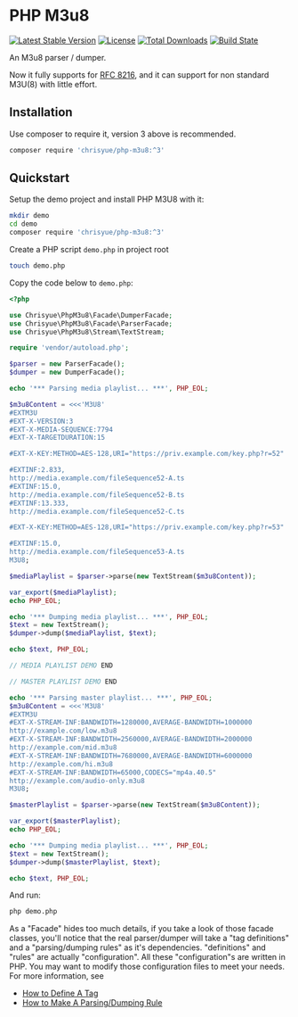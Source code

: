 PHP M3u8
========

[![Latest Stable Version](https://poser.pugx.org/chrisyue/php-m3u8/v/stable)](https://packagist.org/packages/chrisyue/php-m3u8)
[![License](https://poser.pugx.org/chrisyue/php-m3u8/license)](https://packagist.org/packages/chrisyue/php-m3u8)
[![Total Downloads](https://poser.pugx.org/chrisyue/php-m3u8/downloads)](https://packagist.org/packages/chrisyue/php-m3u8)
[![Build State](https://api.travis-ci.com/chrisyue/php-m3u8.svg?branch=master)](https://travis-ci.com/chrisyue/php-m3u8)

An M3u8 parser / dumper.

Now it fully supports for [RFC 8216](docs/supported-tags.md), and
it can support for non standard M3U(8) with little effort.

Installation
------------

Use composer to require it, version 3 above is recommended.

```bash
composer require 'chrisyue/php-m3u8:^3'
```

Quickstart
----------

Setup the demo project and install PHP M3U8 with it:

```bash
mkdir demo
cd demo
composer require 'chrisyue/php-m3u8:^3'
```

Create a PHP script `demo.php` in project root

```bash
touch demo.php
```

Copy the code below to `demo.php`:

```php
<?php

use Chrisyue\PhpM3u8\Facade\DumperFacade;
use Chrisyue\PhpM3u8\Facade\ParserFacade;
use Chrisyue\PhpM3u8\Stream\TextStream;

require 'vendor/autoload.php';

$parser = new ParserFacade();
$dumper = new DumperFacade();

echo '*** Parsing media playlist... ***', PHP_EOL;

$m3u8Content = <<<'M3U8'
#EXTM3U
#EXT-X-VERSION:3
#EXT-X-MEDIA-SEQUENCE:7794
#EXT-X-TARGETDURATION:15

#EXT-X-KEY:METHOD=AES-128,URI="https://priv.example.com/key.php?r=52"

#EXTINF:2.833,
http://media.example.com/fileSequence52-A.ts
#EXTINF:15.0,
http://media.example.com/fileSequence52-B.ts
#EXTINF:13.333,
http://media.example.com/fileSequence52-C.ts

#EXT-X-KEY:METHOD=AES-128,URI="https://priv.example.com/key.php?r=53"

#EXTINF:15.0,
http://media.example.com/fileSequence53-A.ts
M3U8;

$mediaPlaylist = $parser->parse(new TextStream($m3u8Content));

var_export($mediaPlaylist);
echo PHP_EOL;

echo '*** Dumping media playlist... ***', PHP_EOL;
$text = new TextStream();
$dumper->dump($mediaPlaylist, $text);

echo $text, PHP_EOL;

// MEDIA PLAYLIST DEMO END

// MASTER PLAYLIST DEMO END

echo '*** Parsing master playlist... ***', PHP_EOL;
$m3u8Content = <<<'M3U8'
#EXTM3U
#EXT-X-STREAM-INF:BANDWIDTH=1280000,AVERAGE-BANDWIDTH=1000000
http://example.com/low.m3u8
#EXT-X-STREAM-INF:BANDWIDTH=2560000,AVERAGE-BANDWIDTH=2000000
http://example.com/mid.m3u8
#EXT-X-STREAM-INF:BANDWIDTH=7680000,AVERAGE-BANDWIDTH=6000000
http://example.com/hi.m3u8
#EXT-X-STREAM-INF:BANDWIDTH=65000,CODECS="mp4a.40.5"
http://example.com/audio-only.m3u8
M3U8;

$masterPlaylist = $parser->parse(new TextStream($m3u8Content));

var_export($masterPlaylist);
echo PHP_EOL;

echo '*** Dumping media playlist... ***', PHP_EOL;
$text = new TextStream();
$dumper->dump($masterPlaylist, $text);

echo $text, PHP_EOL;
```

And run:

```bash
php demo.php
```

As a "Facade" hides too much details, if you take a look of those facade
classes, you'll notice that the real parser/dumper will take a "tag definitions"
and a "parsing/dumping rules" as it's dependencies. "definitions" and "rules" are
actually "configuration". All these "configuration"s are written in PHP. You may
want to modify those configuration files to meet your needs. For more
information, see
- [How to Define A Tag](docs/how-to-define-a-tag.md)
- [How to Make A Parsing/Dumping Rule](docs/how-to-make-a-parsing-dumping-rule.md)
